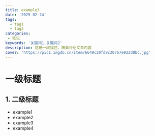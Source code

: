 ```yaml
---
title: example3
date: '2025-02-24'
tags: 
  - tag1
  - tag2
categories:
 - 笔记
keywords: '关键词1,关键词2'
description: 这是一段描述，简单介绍文章内容
cover: 'https://pic1.imgdb.cn/item/6649c20fd9c307b7e922d8bc.jpg'
---
```


# 一级标题

## 1. 二级标题

- example1
- example2
- example3
- example4
